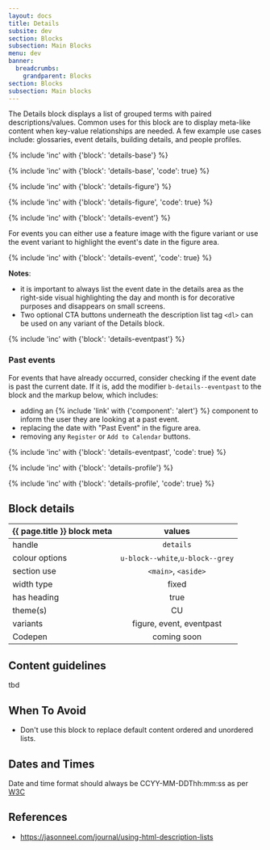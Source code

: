 ```yaml
---
layout: docs
title: Details
subsite: dev
section: Blocks
subsection: Main Blocks
menu: dev
banner:
  breadcrumbs:
    grandparent: Blocks
section: Blocks
subsection: Main blocks
---
```

The Details block displays a list of grouped terms with paired descriptions/values. Common uses for this block are to display meta-like content when key-value relationships are needed. A few example use cases include: glossaries, event details, building details, and people profiles.

{% include 'inc' with {'block': 'details-base'} %} 

{% include 'inc' with {'block': 'details-base', 'code': true} %}

{% include 'inc' with {'block': 'details-figure'} %}

{% include 'inc' with {'block': 'details-figure', 'code': true} %}

{% include 'inc' with {'block': 'details-event'} %}

For events you can either use a feature image with the figure variant or use the event variant to highlight the event's date in the figure area.

{% include 'inc' with {'block': 'details-event', 'code': true} %}

<b>Notes</b>:
 
- it is important to always list the event date in the details area as the right-side visual highlighting the day and month is for decorative purposes and disappears on small screens.
- Two optional CTA buttons underneath the description list tag `<dl>` can be used on any variant of the Details block.

{% include 'inc' with {'block': 'details-eventpast'} %}

### Past events

For events that have already occurred, consider checking if the event date is past the current date. If it is, add the modifier `b-details--eventpast` to the block and the markup below, which includes:

- adding an {% include 'link' with {'component': 'alert'} %} component to inform the user they are looking at a past event. 
- replacing the date with "Past Event" in the figure area.
- removing any `Register` or `Add to Calendar` buttons.

{% include 'inc' with {'block': 'details-eventpast', 'code': true} %}

{% include 'inc' with {'block': 'details-profile'} %}

{% include 'inc' with {'block': 'details-profile', 'code': true} %}

## Block details

| {{ page.title }}  block meta   |  values
| --------------| :-------------------------------------:
| handle              | `details`    
| colour options      | `u-block--white`,`u-block--grey`
| section use         | `<main>`, `<aside>`                 
| width type          | fixed                         
| has heading         | true
| theme(s)            | CU
| variants            | figure, event, eventpast
| Codepen             | coming soon


## Content guidelines

tbd

## When To Avoid

- Don't use this block to replace default content ordered and unordered lists.


## Dates and Times
Date and time format should always be CCYY-MM-DDThh:mm:ss as per [W3C](https://www.w3.org/TR/NOTE-datetime)

## References

- https://jasonneel.com/journal/using-html-description-lists
